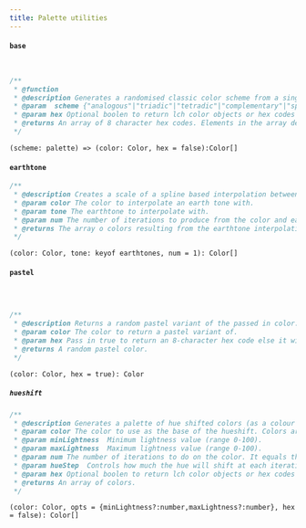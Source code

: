 ```yaml
---
title: Palette utilities
---
```



#### `base`

```javascript


/**
 * @function
 * @description Generates a randomised classic color scheme from a single base color.
 * @param  scheme {"analogous"|"triadic"|"tetradic"|"complementary"|"splitComplementary"} Any classic color scheme either
 * @param hex Optional boolen to return lch color objects or hex codes in the result array. Default is false  which returns LCH color objects.
 * @returns An array of 8 character hex codes. Elements in the array depend on the number of sample colors in the targeted scheme.
 */
```

`(scheme: palette) =>
  (color: Color, hex = false):Color[]`

#### `earthtone`

```javascript
/**
 * @description Creates a scale of a spline based interpolation between an earthtone and a color.
 * @param color The color to interpolate an earth tone with.
 * @param tone The earthtone to interpolate with.
 * @param num The number of iterations to produce from the color and earthtone.
 * @returns The array o colors resulting from the earthtone interpolation.
 */


```

`(color: Color, tone: keyof earthtones, num = 1): Color[]`

#### `pastel`

```javascript



/**
 * @description Returns a random pastel variant of the passed in color.
 * @param color The color to return a pastel variant of.
 * @param hex Pass in true to return an 8-character hex code else it will return an HSV color object.
 * @returns A random pastel color.
 */
```

`(color: Color, hex = true): Color`

##### `hueshift`

```javascript
/**
 * @description Generates a palette of hue shifted colors (as a colour becomes lighter, its hue shifts up and darker when its hue shifts  down. ) from a single base color. Min and max lightness value determine how light or dark our colour will be at either extreme.
 * @param color The color to use as the base of the hueshift. Colors are internally converted to LCH.
 * @param minLightness  Minimum lightness value (range 0-100).
 * @param maxLightness  Maximum lightness value (range 0-100).
 * @param num The number of iterations to do on the color. It equals the amount of elements in the result array.
 * @param hueStep  Controls how much the hue will shift at each iteration.
 * @param hex Optional boolen to return lch color objects or hex codes in the result array. Default is false  which returns LCH color objects.
 * @returns An array of colors.
 */

```

`(color: Color, opts = {minLightness?:number,maxLightness?:number}, hex = false): Color[]`
